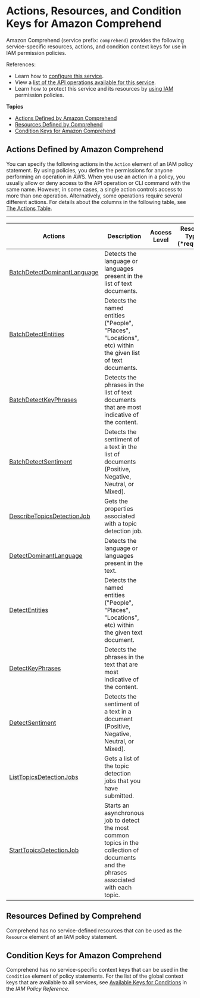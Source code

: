 # Actions, Resources, and Condition Keys for Amazon Comprehend<a name="list_amazoncomprehend"></a>

Amazon Comprehend \(service prefix: `comprehend`\) provides the following service\-specific resources, actions, and condition context keys for use in IAM permission policies\.

References:
+ Learn how to [configure this service](http://docs.aws.amazon.com/comprehend/latest/dg/)\.
+ View a [list of the API operations available for this service](http://docs.aws.amazon.com/comprehend/latest/dg/)\.
+ Learn how to protect this service and its resources by [using IAM](http://docs.aws.amazon.com/comprehend/latest/dg/auth-and-access-control.html) permission policies\.

**Topics**
+ [Actions Defined by Amazon Comprehend](#amazoncomprehend-actions-as-permissions)
+ [Resources Defined by Comprehend](#amazoncomprehend-resources-for-iam-policies)
+ [Condition Keys for Amazon Comprehend](#amazoncomprehend-policy-keys)

## Actions Defined by Amazon Comprehend<a name="amazoncomprehend-actions-as-permissions"></a>

You can specify the following actions in the `Action` element of an IAM policy statement\. By using policies, you define the permissions for anyone performing an operation in AWS\. When you use an action in a policy, you usually allow or deny access to the API operation or CLI command with the same name\. However, in some cases, a single action controls access to more than one operation\. Alternatively, some operations require several different actions\. For details about the columns in the following table, see [The Actions Table](reference_policies_actions-resources-contextkeys.md#actions_table)\.


****  

| Actions | Description | Access Level | Resource Types \(\*required\) | Condition Keys | Dependent Actions | 
| --- | --- | --- | --- | --- | --- | 
| [BatchDetectDominantLanguage](http://docs.aws.amazon.com/comprehend/latest/dg/API_BatchDetectDominantLanguage.html) | Detects the language or languages present in the list of text documents\. |   |  |  |  | 
| [BatchDetectEntities](http://docs.aws.amazon.com/comprehend/latest/dg/API_BatchDetectEntities.html) | Detects the named entities \("People", "Places", "Locations", etc\) within the given list of text documents\. |   |  |  |  | 
| [BatchDetectKeyPhrases](http://docs.aws.amazon.com/comprehend/latest/dg/API_BatchDetectKeyPhrases.html) | Detects the phrases in the list of text documents that are most indicative of the content\. |   |  |  |  | 
| [BatchDetectSentiment](http://docs.aws.amazon.com/comprehend/latest/dg/API_BatchDetectSentiment.html) | Detects the sentiment of a text in the list of documents \(Positive, Negative, Neutral, or Mixed\)\. |   |  |  |  | 
| [DescribeTopicsDetectionJob](http://docs.aws.amazon.com/comprehend/latest/dg/API_DescribeTopicsDetectionJob.html) | Gets the properties associated with a topic detection job\. |   |  |  |  | 
| [DetectDominantLanguage](http://docs.aws.amazon.com/comprehend/latest/dg/API_DetectDominantLanguage.html) | Detects the language or languages present in the text\. |   |  |  |  | 
| [DetectEntities](http://docs.aws.amazon.com/comprehend/latest/dg/API_DetectEntities.html) | Detects the named entities \("People", "Places", "Locations", etc\) within the given text document\. |   |  |  |  | 
| [DetectKeyPhrases](http://docs.aws.amazon.com/comprehend/latest/dg/API_DetectKeyPhrases.html) | Detects the phrases in the text that are most indicative of the content\. |   |  |  |  | 
| [DetectSentiment](http://docs.aws.amazon.com/comprehend/latest/dg/API_DetectSentiment.html) | Detects the sentiment of a text in a document \(Positive, Negative, Neutral, or Mixed\)\. |   |  |  |  | 
| [ListTopicsDetectionJobs](http://docs.aws.amazon.com/comprehend/latest/dg/API_ListTopicsDetectionJobs.html) | Gets a list of the topic detection jobs that you have submitted\. |   |  |  |  | 
| [StartTopicsDetectionJob](http://docs.aws.amazon.com/comprehend/latest/dg/API_StartTopicsDetectionJob.html) | Starts an asynchronous job to detect the most common topics in the collection of documents and the phrases associated with each topic\. |   |  |  |  | 

## Resources Defined by Comprehend<a name="amazoncomprehend-resources-for-iam-policies"></a>

Comprehend has no service\-defined resources that can be used as the `Resource` element of an IAM policy statement\.

## Condition Keys for Amazon Comprehend<a name="amazoncomprehend-policy-keys"></a>

Comprehend has no service\-specific context keys that can be used in the `Condition` element of policy statements\. For the list of the global context keys that are available to all services, see [Available Keys for Conditions](http://docs.aws.amazon.com/IAM/latest/UserGuide/reference_policies_condition-keys.html#AvailableKeys) in the *IAM Policy Reference*\.